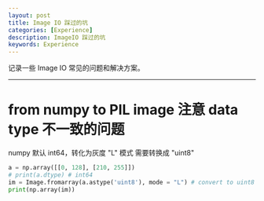 ```yaml
---
layout: post
title: Image IO 踩过的坑
categories: [Experience]
description: ImageIO 踩过的坑
keywords: Experience
---
```


记录一些 Image IO 常见的问题和解决方案。

---

# from numpy to PIL image 注意 data type 不一致的问题

numpy 默认 int64，转化为灰度 "L" 模式 需要转换成 "uint8"

```python
a = np.array([[0, 128], [210, 255]])
# print(a.dtype) # int64
im = Image.fromarray(a.astype('uint8'), mode = "L") # convert to uint8
print(np.array(im))
```





